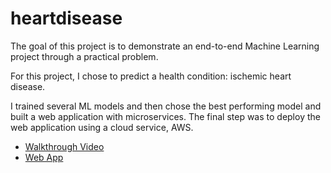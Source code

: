# heartdisease
The goal of this project is to demonstrate an end-to-end Machine Learning project through a practical problem.

For this project, I chose to predict a health condition: ischemic heart disease.

I trained several ML models and then chose the best performing model and built a web application with microservices. The final step was to deploy the web application using a cloud service, AWS. 


- [Walkthrough Video](https://www.youtube.com/watch?v=18eQWJJu3tA)
- [Web App](http://ec2-52-54-129-72.compute-1.amazonaws.com:8501/)
